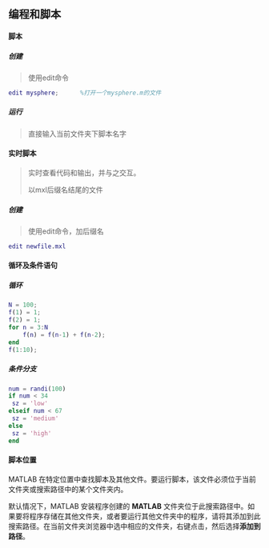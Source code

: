 ## 编程和脚本

#### 脚本

##### 创建

> 使用edit命令

```matlab
edit mysphere;		%打开一个mysphere.m的文件
```

##### 运行

> 直接输入当前文件夹下脚本名字



#### 实时脚本

> 实时查看代码和输出，并与之交互。
>
> 以mxl后缀名结尾的文件

##### 创建

> 使用edit命令，加后缀名

```matlab
edit newfile.mxl
```



#### 循环及条件语句

##### 循环

```matlab
N = 100;
f(1) = 1;
f(2) = 1;
for n = 3:N
	f(n) = f(n-1) + f(n-2);
end
f(1:10);
```

##### 条件分支

```matlab
num = randi(100)
if num < 34
 sz = 'low'
elseif num < 67
 sz = 'medium'
else
 sz = 'high'
end
```



#### 脚本位置

MATLAB 在特定位置中查找脚本及其他文件。要运行脚本，该文件必须位于当前文件夹或搜索路径中的某个文件夹内。

默认情况下，MATLAB 安装程序创建的 **MATLAB** 文件夹位于此搜索路径中。如果要将程序存储在其他文件夹，或者要运行其他文件夹中的程序，请将其添加到此搜索路径。在当前文件夹浏览器中选中相应的文件夹，右键点击，然后选择**添加到路径**。
